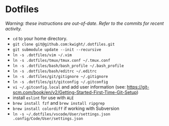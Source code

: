 # Dotfiles

*Warning: these instructions are out-of-date. Refer to the commits for recent activity.*

* `cd` to your home directory.
* `git clone git@github.com:kwight/.dotfiles.git`
* `git submodule update --init --recursive`
* `ln -s .dotfiles/vim ~/.vim`
* `ln -s .dotfiles/tmux/tmux.conf ~/.tmux.conf`
* `ln -s .dotfiles/bash/bash_profile ~/.bash_profile`
* `ln -s .dotfiles/bash/editrc ~/.editrc`
* `ln -s .dotfiles/git/gitignore ~/.gitignore`
* `ln -s .dotfiles/git/gitconfig ~/.gitconfig`
* `vi ~/.gitconfig.local` and add user information (see: https://git-scm.com/book/en/v2/Getting-Started-First-Time-Git-Setup)
* install `eslint` for use with `ALE`
* `brew install fzf` and `brew install ripgrep`
* `brew install colordiff` if working with Subversion
* `ln -s ~/.dotfiles/vscode/User/settings.json .config/Code/User/settings.json`
